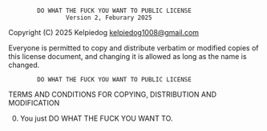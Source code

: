             DO WHAT THE FUCK YOU WANT TO PUBLIC LICENSE
                    Version 2, Feburary 2025

 Copyright (C) 2025 Kelpiedog <kelpiedog1008@gmail.com>

 Everyone is permitted to copy and distribute verbatim or modified
 copies of this license document, and changing it is allowed as long
 as the name is changed.

            DO WHAT THE FUCK YOU WANT TO PUBLIC LICENSE
   TERMS AND CONDITIONS FOR COPYING, DISTRIBUTION AND MODIFICATION

  0. You just DO WHAT THE FUCK YOU WANT TO.

